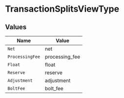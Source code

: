 # TransactionSplitsViewType


## Values

| Name            | Value           |
| --------------- | --------------- |
| `Net`           | net             |
| `ProcessingFee` | processing_fee  |
| `Float`         | float           |
| `Reserve`       | reserve         |
| `Adjustment`    | adjustment      |
| `BoltFee`       | bolt_fee        |